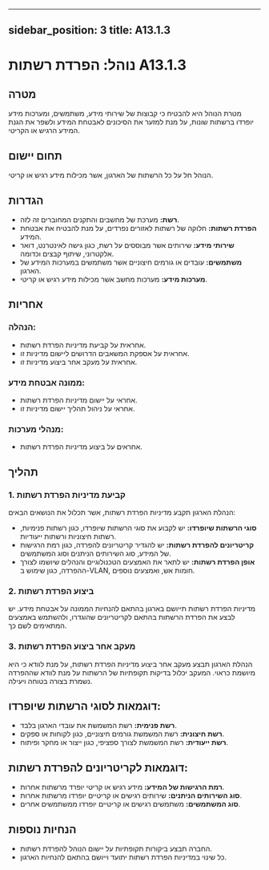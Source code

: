 ---
sidebar_position: 3
title: A13.1.3
----
# נוהל: הפרדת רשתות A13.1.3

## מטרה
מטרת הנוהל היא להבטיח כי קבוצות של שירותי מידע, משתמשים, ומערכות מידע יופרדו ברשתות שונות, על מנת למזער את הסיכונים לאבטחת המידע ולשפר את הגנת המידע הרגיש או הקריטי.

## תחום יישום
הנוהל חל על כל הרשתות של הארגון, אשר מכילות מידע רגיש או קריטי.

## הגדרות
- **רשת:** מערכת של מחשבים והתקנים המחוברים זה לזה.
- **הפרדת רשתות:** חלוקה של רשתות לאזורים נפרדים, על מנת להבטיח את אבטחת המידע.
- **שירותי מידע:** שירותים אשר מבוססים על רשת, כגון גישה לאינטרנט, דואר אלקטרוני, שיתוף קבצים וכדומה.
- **משתמשים:** עובדים או גורמים חיצוניים אשר משתמשים במערכות המידע של הארגון.
- **מערכות מידע:** מערכות מחשב אשר מכילות מידע רגיש או קריטי.

## אחריות
### הנהלה:
- אחראית על קביעת מדיניות הפרדת רשתות.
- אחראית על אספקת המשאבים הדרושים ליישום מדיניות זו.
- אחראית על מעקב אחר ביצוע מדיניות זו.

### ממונה אבטחת מידע:
- אחראי על יישום מדיניות הפרדת רשתות.
- אחראי על ניהול תהליך יישום מדיניות זו.

### מנהלי מערכות:
- אחראים על ביצוע מדיניות הפרדת רשתות.

## תהליך
### 1. קביעת מדיניות הפרדת רשתות
הנהלת הארגון תקבע מדיניות הפרדת רשתות, אשר תכלול את הנושאים הבאים:
- **סוגי הרשתות שיופרדו:** יש לקבוע את סוגי הרשתות שיופרדו, כגון רשתות פנימיות, רשתות חיצוניות ורשתות ייעודיות.
- **קריטריונים להפרדת רשתות:** יש להגדיר קריטריונים להפרדה, כגון רמת הרגישות של המידע, סוג השירותים הניתנים וסוג המשתמשים.
- **אופן הפרדת רשתות:** יש לתאר את האמצעים הטכנולוגיים והנהלים שיושמו לצורך ההפרדה, כגון שימוש ב-VLAN, חומות אש, ואמצעים נוספים.

### 2. ביצוע הפרדת רשתות
מדיניות הפרדת רשתות תייושם בארגון בהתאם להנחיות הממונה על אבטחת מידע. יש לבצע את הפרדת הרשתות בהתאם לקריטריונים שהוגדרו, ולהשתמש באמצעים המתאימים לשם כך.

### 3. מעקב אחר ביצוע הפרדת רשתות
הנהלת הארגון תבצע מעקב אחר ביצוע מדיניות הפרדת רשתות, על מנת לוודא כי היא מיושמת כראוי. המעקב יכלול בדיקות תקופתיות של הרשתות על מנת לוודא שההפרדה נשמרת בצורה בטוחה ויעילה.

## דוגמאות לסוגי הרשתות שיופרדו:
- **רשת פנימית:** רשת המשמשת את עובדי הארגון בלבד.
- **רשת חיצונית:** רשת המשמשת גורמים חיצוניים, כגון לקוחות או ספקים.
- **רשת ייעודית:** רשת המשמשת לצורך ספציפי, כגון ייצור או מחקר ופיתוח.

## דוגמאות לקריטריונים להפרדת רשתות:
- **רמת הרגישות של המידע:** מידע רגיש או קריטי יופרד מרשתות אחרות.
- **סוג השירותים הניתנים:** שירותים רגישים או קריטיים יופרדו מרשתות אחרות.
- **סוג המשתמשים:** משתמשים רגישים או קריטיים יופרדו ממשתמשים אחרים.

## הנחיות נוספות
- החברה תבצע ביקורות תקופתיות על יישום הנוהל להפרדת רשתות.
- כל שינוי במדיניות הפרדת רשתות יתועד וייושם בהתאם להנחיות הארגון.